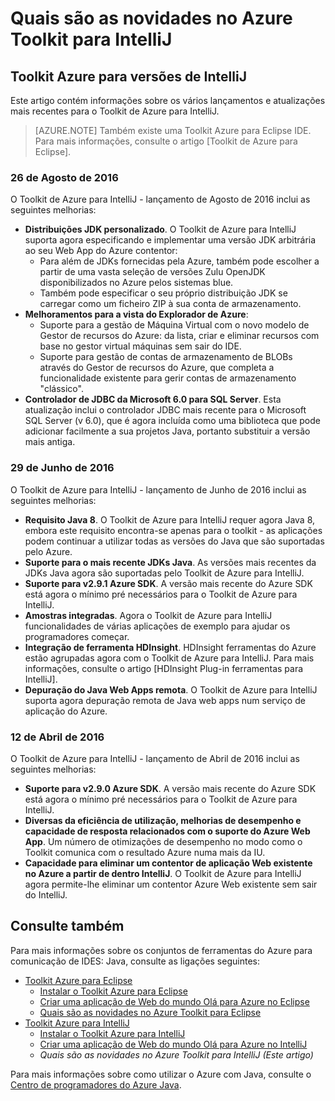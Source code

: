 <properties
    pageTitle="Quais são as novidades no Azure Toolkit para IntelliJ | Microsoft Azure"
    description="Saiba mais sobre as funcionalidades mais recentes no Azure Toolkit para IntelliJ."
    services=""
    documentationCenter="java"
    authors="rmcmurray"
    manager="wpickett"
    editor=""/>

<tags
    ms.service="multiple"
    ms.workload="na"
    ms.tgt_pltfrm="multiple"
    ms.devlang="Java"
    ms.topic="article"
    ms.date="08/26/2016" 
    ms.author="robmcm;asirveda;martinsawicki"/>

# <a name="whats-new-in-the-azure-toolkit-for-intellij"></a>Quais são as novidades no Azure Toolkit para IntelliJ

## <a name="azure-toolkit-for-intellij-releases"></a>Toolkit Azure para versões de IntelliJ

Este artigo contém informações sobre os vários lançamentos e atualizações mais recentes para o Toolkit de Azure para IntelliJ.

> [AZURE.NOTE] Também existe uma Toolkit Azure para Eclipse IDE. Para mais informações, consulte o artigo [Toolkit de Azure para Eclipse].

### <a name="august-26-2016"></a>26 de Agosto de 2016

O Toolkit de Azure para IntelliJ - lançamento de Agosto de 2016 inclui as seguintes melhorias:

* **Distribuições JDK personalizado**. O Toolkit de Azure para IntelliJ suporta agora especificando e implementar uma versão JDK arbitrária ao seu Web App do Azure contentor:
  - Para além de JDKs fornecidas pela Azure, também pode escolher a partir de uma vasta seleção de versões Zulu OpenJDK disponibilizados no Azure pelos sistemas blue.
  - Também pode especificar o seu próprio distribuição JDK se carregar como um ficheiro ZIP à sua conta de armazenamento.
* **Melhoramentos para a vista do Explorador de Azure**:
  - Suporte para a gestão de Máquina Virtual com o novo modelo de Gestor de recursos do Azure: da lista, criar e eliminar recursos com base no gestor virtual máquinas sem sair do IDE.
  - Suporte para gestão de contas de armazenamento de BLOBs através do Gestor de recursos do Azure, que completa a funcionalidade existente para gerir contas de armazenamento "clássico".
* **Controlador de JDBC da Microsoft 6.0 para SQL Server**. Esta atualização inclui o controlador JDBC mais recente para o Microsoft SQL Server (v 6.0), que é agora incluída como uma biblioteca que pode adicionar facilmente a sua projetos Java, portanto substituir a versão mais antiga.

### <a name="june-29-2016"></a>29 de Junho de 2016

O Toolkit de Azure para IntelliJ - lançamento de Junho de 2016 inclui as seguintes melhorias:

* **Requisito Java 8**. O Toolkit de Azure para IntelliJ requer agora Java 8, embora este requisito encontra-se apenas para o toolkit - as aplicações podem continuar a utilizar todas as versões do Java que são suportadas pelo Azure.
* **Suporte para o mais recente JDKs Java**. As versões mais recentes da JDKs Java agora são suportadas pelo Toolkit de Azure para IntelliJ.
* **Suporte para v2.9.1 Azure SDK**. A versão mais recente do Azure SDK está agora o mínimo pré necessários para o Toolkit de Azure para IntelliJ.
* **Amostras integradas**. Agora o Toolkit de Azure para IntelliJ funcionalidades de várias aplicações de exemplo para ajudar os programadores começar.
* **Integração de ferramenta HDInsight**. HDInsight ferramentas do Azure estão agrupadas agora com o Toolkit de Azure para IntelliJ. Para mais informações, consulte o artigo [HDInsight Plug-in ferramentas para IntelliJ].
* **Depuração do Java Web Apps remota**. O Toolkit de Azure para IntelliJ suporta agora depuração remota de Java web apps num serviço de aplicação do Azure.

### <a name="april-12-2016"></a>12 de Abril de 2016

O Toolkit de Azure para IntelliJ - lançamento de Abril de 2016 inclui as seguintes melhorias:

* **Suporte para v2.9.0 Azure SDK**. A versão mais recente do Azure SDK está agora o mínimo pré necessários para o Toolkit de Azure para IntelliJ.
* **Diversas da eficiência de utilização, melhorias de desempenho e capacidade de resposta relacionados com o suporte do Azure Web App**. Um número de otimizações de desempenho no modo como o Toolkit comunica com o resultado Azure numa mais da IU.
* **Capacidade para eliminar um contentor de aplicação Web existente no Azure a partir de dentro IntelliJ**. O Toolkit de Azure para IntelliJ agora permite-lhe eliminar um contentor Azure Web existente sem sair do IntelliJ.

## <a name="see-also"></a>Consulte também ##

Para mais informações sobre os conjuntos de ferramentas do Azure para comunicação de IDES: Java, consulte as ligações seguintes:

- [Toolkit Azure para Eclipse]
  - [Instalar o Toolkit Azure para Eclipse]
  - [Criar uma aplicação de Web do mundo Olá para Azure no Eclipse]
  - [Quais são as novidades no Azure Toolkit para Eclipse]
- [Toolkit Azure para IntelliJ]
  - [Instalar o Toolkit Azure para IntelliJ]
  - [Criar uma aplicação de Web do mundo Olá para Azure no IntelliJ]
  - *Quais são as novidades no Azure Toolkit para IntelliJ (Este artigo)*

Para mais informações sobre como utilizar o Azure com Java, consulte o [Centro de programadores do Azure Java].

<!-- URL List -->

[Toolkit Azure para Eclipse]: ./azure-toolkit-for-eclipse.md
[Toolkit Azure para IntelliJ]: ./azure-toolkit-for-intellij.md
[Criar uma aplicação de Web do mundo Olá para Azure no Eclipse]: ./app-service-web/app-service-web-eclipse-create-hello-world-web-app.md
[Criar uma aplicação de Web do mundo Olá para Azure no IntelliJ]: ./app-service-web/app-service-web-intellij-create-hello-world-web-app.md
[Instalar o Toolkit Azure para Eclipse]: ./azure-toolkit-for-eclipse-installation.md
[Instalar o Toolkit Azure para IntelliJ]: ./azure-toolkit-for-intellij-installation.md
[Quais são as novidades no Azure Toolkit para Eclipse]: ./azure-toolkit-for-eclipse-whats-new.md
[What's New in the Azure Toolkit for IntelliJ]: ./azure-toolkit-for-intellij-whats-new.md

[Centro de programadores do Azure Java]: http://go.microsoft.com/fwlink/?LinkID=699547

[Plug-in do HDInsight ferramentas para IntelliJ]: ./hdinsight/hdinsight-apache-spark-intellij-tool-plugin.md
